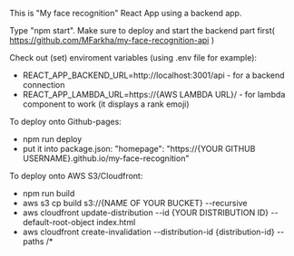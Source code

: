 This is "My face recognition" React App using a backend app.

Type "npm start".
Make sure to deploy and start the backend part first( https://github.com/MFarkha/my-face-recognition-api )

Check out (set) enviroment variables (using .env file for example):
- REACT_APP_BACKEND_URL=http://localhost:3001/api - for a backend connection
- REACT_APP_LAMBDA_URL=https://{AWS LAMBDA URL}/ - for lambda component to work (it displays a rank emoji)

To deploy onto Github-pages:
- npm run deploy
- put it into package.json:
"homepage": "https://{YOUR GITHUB USERNAME}.github.io/my-face-recognition"

To deploy onto AWS S3/Cloudfront:
- npm run build
- aws s3 cp build s3://{NAME OF YOUR BUCKET} --recursive
- aws cloudfront update-distribution --id {YOUR DISTRIBUTION ID} --default-root-object index.html
- aws cloudfront create-invalidation --distribution-id {distribution-id} --paths /\*